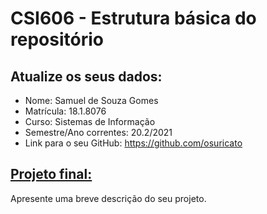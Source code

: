 # **CSI606 - Estrutura básica do repositório**

## Atualize os seus dados:

- Nome: Samuel de Souza Gomes
- Matrícula: 18.1.8076
- Curso: Sistemas de Informação
- Semestre/Ano correntes: 20.2/2021
- Link para o seu GitHub: https://github.com/osuricato

## [Projeto final:](./Projeto/README.md) 

Apresente uma breve descrição do seu projeto.

